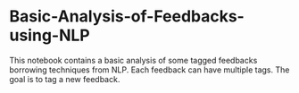 # Basic-Analysis-of-Feedbacks-using-NLP
This notebook contains a basic analysis of some tagged feedbacks borrowing techniques from NLP. Each feedback can have multiple tags. The goal is to tag a new feedback. 
